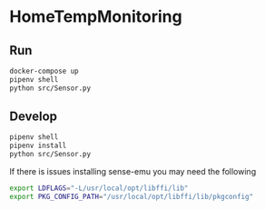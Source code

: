 # HomeTempMonitoring

## Run

```bash
docker-compose up
pipenv shell
python src/Sensor.py
```

## Develop

```bash
pipenv shell
pipenv install
python src/Sensor.py
```

If there is issues installing sense-emu you may need the following

```bash
export LDFLAGS="-L/usr/local/opt/libffi/lib"
export PKG_CONFIG_PATH="/usr/local/opt/libffi/lib/pkgconfig"
```
